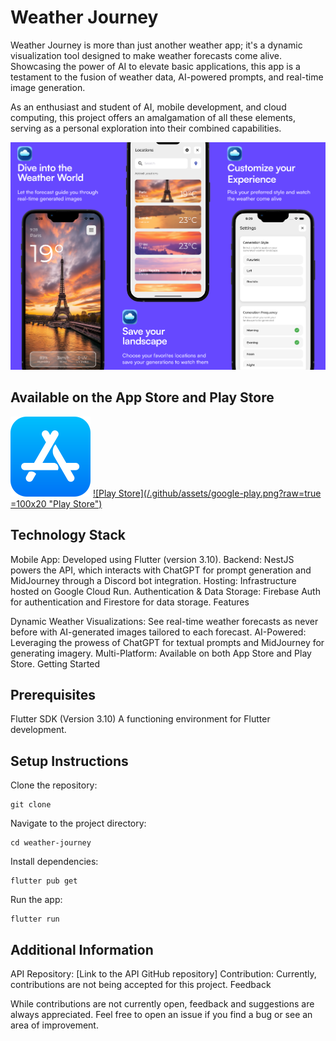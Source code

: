 # Weather Journey

Weather Journey is more than just another weather app; it's a dynamic visualization tool designed to make weather forecasts come alive. Showcasing the power of AI to elevate basic applications, this app is a testament to the fusion of weather data, AI-powered prompts, and real-time image generation.

As an enthusiast and student of AI, mobile development, and cloud computing, this project offers an amalgamation of all these elements, serving as a personal exploration into their combined capabilities.

![App Onboarding](/.github/assets/app_onboard.png?raw=true "App Onboarding")

## Available on the App Store and Play Store

[![App Store](/.github/assets/app-store.png?raw=true "App Store")](https://apps.apple.com/us/app/weather-journey/id1597876360)
[![Play Store](/.github/assets/google-play.png?raw=true  =100x20 "Play Store")](https://play.google.com/store/apps/details?id=com.baptistelecat.weatherjourney&pcampaignid=web_share)

## Technology Stack

Mobile App: Developed using Flutter (version 3.10).
Backend: NestJS powers the API, which interacts with ChatGPT for prompt generation and MidJourney through a Discord bot integration.
Hosting: Infrastructure hosted on Google Cloud Run.
Authentication & Data Storage: Firebase Auth for authentication and Firestore for data storage.
Features

Dynamic Weather Visualizations: See real-time weather forecasts as never before with AI-generated images tailored to each forecast.
AI-Powered: Leveraging the prowess of ChatGPT for textual prompts and MidJourney for generating imagery.
Multi-Platform: Available on both App Store and Play Store.
Getting Started

## Prerequisites
Flutter SDK (Version 3.10)
A functioning environment for Flutter development.

## Setup Instructions
Clone the repository:
```
git clone
```
Navigate to the project directory:
```
cd weather-journey
```

Install dependencies:
```
flutter pub get
```

Run the app:
```
flutter run
```

## Additional Information

API Repository: [Link to the API GitHub repository]
Contribution: Currently, contributions are not being accepted for this project.
Feedback

While contributions are not currently open, feedback and suggestions are always appreciated. Feel free to open an issue if you find a bug or see an area of improvement.